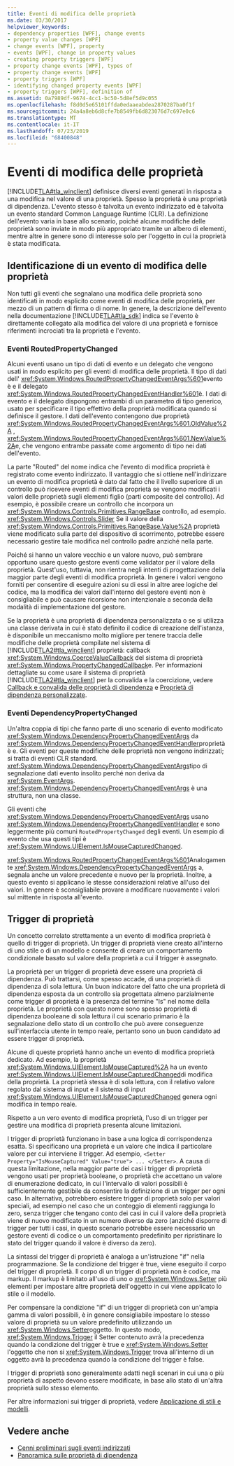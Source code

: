 ```yaml
---
title: Eventi di modifica delle proprietà
ms.date: 03/30/2017
helpviewer_keywords:
- dependency properties [WPF], change events
- property value changes [WPF]
- change events [WPF], property
- events [WPF], change in property values
- creating property triggers [WPF]
- property change events [WPF], types of
- property change events [WPF]
- property triggers [WPF]
- identifying changed property events [WPF]
- property triggers [WPF], definition of
ms.assetid: 0a7989df-9674-4cc1-bc50-5d8ef5d9c055
ms.openlocfilehash: f8d0d5e65101ffda0edaaeabdea2870287ba0f1f
ms.sourcegitcommit: 24a4a8eb6d8cfe7b8549fb6d823076d7c697e0c6
ms.translationtype: MT
ms.contentlocale: it-IT
ms.lasthandoff: 07/23/2019
ms.locfileid: "68400848"
---
```

# <a name="property-change-events"></a>Eventi di modifica delle proprietà
[!INCLUDE[TLA#tla_winclient](../../../../includes/tlasharptla-winclient-md.md)] definisce diversi eventi generati in risposta a una modifica nel valore di una proprietà. Spesso la proprietà è una proprietà di dipendenza. L'evento stesso è talvolta un evento indirizzato ed è talvolta un evento standard Common Language Runtime (CLR). La definizione dell'evento varia in base allo scenario, poiché alcune modifiche delle proprietà sono inviate in modo più appropriato tramite un albero di elementi, mentre altre in genere sono di interesse solo per l'oggetto in cui la proprietà è stata modificata.  
  
## <a name="identifying-a-property-change-event"></a>Identificazione di un evento di modifica delle proprietà  
 Non tutti gli eventi che segnalano una modifica delle proprietà sono identificati in modo esplicito come eventi di modifica delle proprietà, per mezzo di un pattern di firma o di nome. In genere, la descrizione dell'evento nella documentazione [!INCLUDE[TLA#tla_sdk](../../../../includes/tlasharptla-sdk-md.md)] indica se l'evento è direttamente collegato alla modifica del valore di una proprietà e fornisce riferimenti incrociati tra la proprietà e l'evento.  
  
### <a name="routedpropertychanged-events"></a>Eventi RoutedPropertyChanged  
 Alcuni eventi usano un tipo di dati di evento e un delegato che vengono usati in modo esplicito per gli eventi di modifica delle proprietà. Il tipo di dati dell' <xref:System.Windows.RoutedPropertyChangedEventArgs%601>evento è e il delegato <xref:System.Windows.RoutedPropertyChangedEventHandler%601>è. I dati di evento e il delegato dispongono entrambi di un parametro di tipo generico, usato per specificare il tipo effettivo della proprietà modificata quando si definisce il gestore. I dati dell'evento contengono due proprietà <xref:System.Windows.RoutedPropertyChangedEventArgs%601.OldValue%2A> , <xref:System.Windows.RoutedPropertyChangedEventArgs%601.NewValue%2A>e, che vengono entrambe passate come argomento di tipo nei dati dell'evento.  
  
 La parte "Routed" del nome indica che l'evento di modifica proprietà è registrato come evento indirizzato. Il vantaggio che si ottiene nell'indirizzare un evento di modifica proprietà è dato dal fatto che il livello superiore di un controllo può ricevere eventi di modifica proprietà se vengono modificati i valori delle proprietà sugli elementi figlio (parti composite del controllo). Ad esempio, è possibile creare un controllo che incorpora un <xref:System.Windows.Controls.Primitives.RangeBase> controllo, ad esempio. <xref:System.Windows.Controls.Slider> Se il valore della <xref:System.Windows.Controls.Primitives.RangeBase.Value%2A> proprietà viene modificato sulla parte del dispositivo di scorrimento, potrebbe essere necessario gestire tale modifica nel controllo padre anziché nella parte.  
  
 Poiché si hanno un valore vecchio e un valore nuovo, può sembrare opportuno usare questo gestore eventi come validator per il valore della proprietà. Quest'uso, tuttavia, non rientra negli intenti di progettazione della maggior parte degli eventi di modifica proprietà. In genere i valori vengono forniti per consentire di eseguire azioni su di essi in altre aree logiche del codice, ma la modifica dei valori dall'interno del gestore eventi non è consigliabile e può causare ricorsione non intenzionale a seconda della modalità di implementazione del gestore.  
  
 Se la proprietà è una proprietà di dipendenza personalizzata o se si utilizza una classe derivata in cui è stato definito il codice di creazione dell'istanza, è disponibile un meccanismo molto migliore per tenere traccia delle modifiche delle proprietà compilate nel sistema di [!INCLUDE[TLA2#tla_winclient](../../../../includes/tla2sharptla-winclient-md.md)] proprietà: callback <xref:System.Windows.CoerceValueCallback> del sistema di proprietà <xref:System.Windows.PropertyChangedCallback>e. Per informazioni dettagliate su come usare il sistema di proprietà [!INCLUDE[TLA2#tla_winclient](../../../../includes/tla2sharptla-winclient-md.md)] per la convalida e la coercizione, vedere [Callback e convalida delle proprietà di dipendenza](dependency-property-callbacks-and-validation.md) e [Proprietà di dipendenza personalizzate](custom-dependency-properties.md).  
  
### <a name="dependencypropertychanged-events"></a>Eventi DependencyPropertyChanged  
 Un'altra coppia di tipi che fanno parte di uno scenario di evento modificato <xref:System.Windows.DependencyPropertyChangedEventArgs> da <xref:System.Windows.DependencyPropertyChangedEventHandler>proprietà è e. Gli eventi per queste modifiche delle proprietà non vengono indirizzati; si tratta di eventi CLR standard. <xref:System.Windows.DependencyPropertyChangedEventArgs>tipo di segnalazione dati evento insolito perché non deriva da <xref:System.EventArgs>. <xref:System.Windows.DependencyPropertyChangedEventArgs> è una struttura, non una classe.  
  
 Gli eventi che <xref:System.Windows.DependencyPropertyChangedEventArgs> usano <xref:System.Windows.DependencyPropertyChangedEventHandler> e sono leggermente più comuni `RoutedPropertyChanged` degli eventi. Un esempio di evento che usa questi tipi è <xref:System.Windows.UIElement.IsMouseCapturedChanged>.  
  
 <xref:System.Windows.RoutedPropertyChangedEventArgs%601>Analogamente <xref:System.Windows.DependencyPropertyChangedEventArgs> a, segnala anche un valore precedente e nuovo per la proprietà. Inoltre, a questo evento si applicano le stesse considerazioni relative all'uso dei valori. In genere è sconsigliabile provare a modificare nuovamente i valori sul mittente in risposta all'evento.  
  
## <a name="property-triggers"></a>Trigger di proprietà  
 Un concetto correlato strettamente a un evento di modifica proprietà è quello di trigger di proprietà. Un trigger di proprietà viene creato all'interno di uno stile o di un modello e consente di creare un comportamento condizionale basato sul valore della proprietà a cui il trigger è assegnato.  
  
 La proprietà per un trigger di proprietà deve essere una proprietà di dipendenza. Può trattarsi, come spesso accade, di una proprietà di dipendenza di sola lettura. Un buon indicatore del fatto che una proprietà di dipendenza esposta da un controllo sia progettata almeno parzialmente come trigger di proprietà è la presenza del termine "Is" nel nome della proprietà. Le proprietà con questo nome sono spesso proprietà di dipendenza booleane di sola lettura il cui scenario primario è la segnalazione dello stato di un controllo che può avere conseguenze sull'interfaccia utente in tempo reale, pertanto sono un buon candidato ad essere trigger di proprietà.  
  
 Alcune di queste proprietà hanno anche un evento di modifica proprietà dedicato. Ad esempio, la proprietà <xref:System.Windows.UIElement.IsMouseCaptured%2A> ha un evento <xref:System.Windows.UIElement.IsMouseCapturedChanged>di modifica della proprietà. La proprietà stessa è di sola lettura, con il relativo valore regolato dal sistema di input e il sistema di input <xref:System.Windows.UIElement.IsMouseCapturedChanged> genera ogni modifica in tempo reale.  
  
 Rispetto a un vero evento di modifica proprietà, l'uso di un trigger per gestire una modifica di proprietà presenta alcune limitazioni.  
  
 I trigger di proprietà funzionano in base a una logica di corrispondenza esatta. Si specificano una proprietà e un valore che indica il particolare valore per cui interviene il trigger. Ad esempio, `<Setter Property="IsMouseCaptured" Value="true"> ... </Setter>`. A causa di questa limitazione, nella maggior parte dei casi i trigger di proprietà vengono usati per proprietà booleane, o proprietà che accettano un valore di enumerazione dedicato, in cui l'intervallo di valori possibili è sufficientemente gestibile da consentire la definizione di un trigger per ogni caso. In alternativa, potrebbero esistere trigger di proprietà solo per valori speciali, ad esempio nel caso che un conteggio di elementi raggiunga lo zero, senza trigger che tengano conto dei casi in cui il valore della proprietà viene di nuovo modificato in un numero diverso da zero (anziché disporre di trigger per tutti i casi, in questo scenario potrebbe essere necessario un gestore eventi di codice o un comportamento predefinito per ripristinare lo stato del trigger quando il valore è diverso da zero).  
  
 La sintassi del trigger di proprietà è analoga a un'istruzione "if" nella programmazione. Se la condizione del trigger è true, viene eseguito il corpo del trigger di proprietà. Il corpo di un trigger di proprietà non è codice, ma markup. Il markup è limitato all'uso di uno o <xref:System.Windows.Setter> più elementi per impostare altre proprietà dell'oggetto in cui viene applicato lo stile o il modello.  
  
 Per compensare la condizione "if" di un trigger di proprietà con un'ampia gamma di valori possibili, è in genere consigliabile impostare lo stesso valore di proprietà su un valore predefinito utilizzando un <xref:System.Windows.Setter>oggetto. In questo modo, <xref:System.Windows.Trigger> il Setter contenuto avrà la precedenza quando la condizione del trigger è true e <xref:System.Windows.Setter> l'oggetto che non si <xref:System.Windows.Trigger> trova all'interno di un oggetto avrà la precedenza quando la condizione del trigger è false.  
  
 I trigger di proprietà sono generalmente adatti negli scenari in cui una o più proprietà di aspetto devono essere modificate, in base allo stato di un'altra proprietà sullo stesso elemento.  
  
 Per altre informazioni sui trigger di proprietà, vedere [Applicazione di stili e modelli](../controls/styling-and-templating.md).  
  
## <a name="see-also"></a>Vedere anche

- [Cenni preliminari sugli eventi indirizzati](routed-events-overview.md)
- [Panoramica sulle proprietà di dipendenza](dependency-properties-overview.md)
